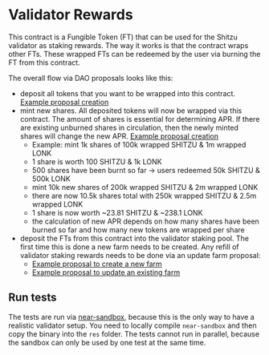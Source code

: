 # Validator Rewards

This contract is a Fungible Token (FT) that can be used for the Shitzu validator as staking rewards.
The way it works is that the contract wraps other FTs.
These wrapped FTs can be redeemed by the user via burning the FT from this contract.

The overall flow via DAO proposals looks like this:

- deposit all tokens that you want to be wrapped into this contract. [Example proposal creation](./crates/contract-test/tests/util/call.rs#L88)
- mint new shares. All deposited tokens will now be wrapped via this contract. The amount of shares is essential for determining APR. If there are existing unburned shares in circulation, then the newly minted shares will change the new APR. [Example proposal creation](./crates/contract-test/tests/util/call.rs#L126)
  - Example: mint 1k shares of 100k wrapped SHITZU & 1m wrapped LONK
  - 1 share is worth 100 SHITZU & 1k LONK
  - 500 shares have been burnt so far -> users redeemed 50k SHITZU & 500k LONK
  - mint 10k new shares of 200k wrapped SHITZU & 2m wrapped LONK
  - there are now 10.5k shares total with 250k wrapped SHITZU & 2.5m wrapped LONK
  - 1 share is now worth ~23.81 SHITZU & ~238.1 LONK
  - the calculation of new APR depends on how many shares have been burned so far and how many new tokens are wrapped per share
- deposit the FTs from this contract into the validator staking pool. The first time this is done a new farm needs to be created. Any refill of validator staking rewards needs to be done via an update farm proposal:
  - [Example proposal to create a new farm](./crates/contract-test/tests/util/call.rs#L161)
  - [Example proposal to update an existing farm](./crates/contract-test/tests/util/call.rs#L207)

## Run tests

The tests are run via [near-sandbox](https://github.com/near/near-sandbox), because this is the only way to have a realistic validator setup.
You need to locally compile `near-sandbox` and then copy the binary into the `res` folder.
The tests cannot run in parallel, because the sandbox can only be used by one test at the same time.
